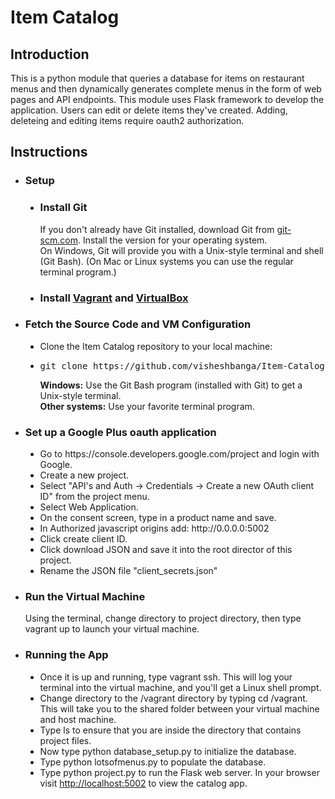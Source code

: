 # Item Catalog
## Introduction
<p>This is a python module that queries a database for items on restaurant menus and then dynamically generates complete menus in the form of web pages and API endpoints. This module uses Flask framework to develop the application. Users can edit or delete items they've created. Adding, deleteing and editing items require oauth2 authorization.</p>
<h2>Instructions</h2>
<ul type="disc">
  <li><h3>Setup</h3></li>
  <ul type="disc">
    <li><h3>Install Git</h3>
    <p>If you don't already have Git installed, download Git from <a href="git-scm.com">git-scm.com</a>. Install the version for your         operating system.<br>
    On Windows, Git will provide you with a Unix-style terminal and shell (Git Bash). (On Mac or Linux systems you can use the regular     terminal program.)</p>
    <li><h3>Install <a href="https://www.vagrantup.com/">Vagrant</a> and <a href="">VirtualBox</a></h3></li>
  </ul>
  <li><h3>Fetch the Source Code and VM Configuration</h3></li>
  <ul type="disc">
   <li>Clone the Item Catalog repository to your local machine:<li>
   <pre>git clone https://github.com/visheshbanga/Item-Catalog</pre>
   <p><b>Windows:</b> Use the Git Bash program (installed with Git) to get a Unix-style terminal.<br>
   <b>Other systems:</b> Use your favorite terminal program.</p>
  </ul>
  <li><h3>Set up a Google Plus oauth application</h3></li>
  <ul type="disc">
   <li>Go to https://console.developers.google.com/project and login with Google.</li>
   <li>Create a new project.</li>
   <li>Select "API's and Auth -> Credentials -> Create a new OAuth client ID" from the project menu.</li>
   <li>Select Web Application.</li>
   <li>On the consent screen, type in a product name and save.</li>
   <li>In Authorized javascript origins add: http://0.0.0.0:5002</li>
   <li>Click create client ID.</li>
   <li>Click download JSON and save it into the root director of this project.</li>
   <li>Rename the JSON file "client_secrets.json"</li>
  </ul>
  <li><h3>Run the Virtual Machine</h3></li>
  <p>Using the terminal, change directory to project directory, then type vagrant up to launch your virtual machine.</p>
  <li><h3>Running the App</h3></li>
  <ul type="disc">
   <li>Once it is up and running, type vagrant ssh. This will log your terminal into the virtual machine, and you'll get a Linux shell prompt.</li>
   <li>Change directory to the /vagrant directory by typing cd /vagrant. This will take you to the shared folder between your virtual machine and host machine.</li>
   <li>Type ls to ensure that you are inside the directory that contains project files.</li>
   <li>Now type python database_setup.py to initialize the database.</li>
   <li>Type python lotsofmenus.py to populate the database.</li>
   <li>Type python project.py to run the Flask web server. In your browser visit <a href="http://localhost:5002"> http://localhost:5002</a> to view the catalog app.</li>
  </ul>
 </ul>
